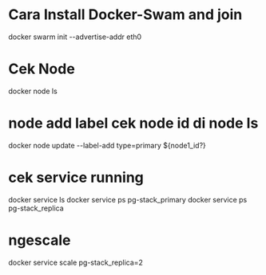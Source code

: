 # Cara Install Docker-Swam and join
docker swarm init --advertise-addr eth0
# Cek Node
docker node ls 
# node add label cek node id di node ls
docker node update --label-add type=primary ${node1_id?}
# cek service running
docker service ls
docker service ps pg-stack_primary
docker service ps pg-stack_replica
# ngescale
docker service scale pg-stack_replica=2
